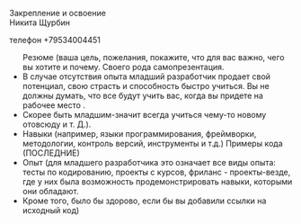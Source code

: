 Закрепление и освоение
<br>Никита Щурбин</br>
<p>телефон +79534004451</p>
 <ul><h>Резюме (ваша цель, пожелания, покажите, что для вас важно, чего вы хотите и почему.</h>
Своего рода самопрезентация. <li>В случае отсутствия опыта младший разработчик продает свой потенциал, свою страсть и способность быстро учиться. Вы не должны думать, что все будут учить вас, когда вы придете на рабочее место .</li> <li>Скорее быть младшим-значит всегда
учиться чему-то новому отовсюду и т. Д.).</li>
 <li>Навыки (например, языки программирования, фреймворки, методологии, контроль версий, инструменты и т.д.)
 Примеры кода (ПОСЛЕДНИЕ)</li>
 <li>Опыт (для младшего разработчика это означает все виды опыта: тесты по кодированию, проекты с курсов,
фриланс - проекты-везде, где у них была возможность продемонстрировать навыки, которыми они обладают.</li>
<li>Кроме того, было бы здорово, если бы вы добавили ссылки на исходный код)</li></ul>